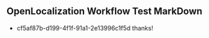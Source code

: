 ## OpenLocalization Workflow Test MarkDown
* cf5af87b-d199-4f1f-91a1-2e13996c1f5d thanks!

<!--HONumber=Jul16_HO4-->


